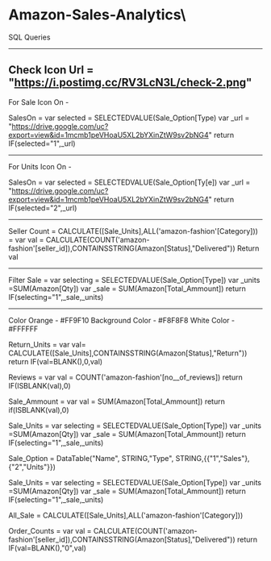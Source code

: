 # Amazon-Sales-Analytics\
SQL Queries 

-----------------------------------------------------------------------
Check Icon Url = "https://i.postimg.cc/RV3LcN3L/check-2.png"
-----------------------------------------------------------------------
For Sale Icon On - 

SalesOn = var selected = SELECTEDVALUE(Sale_Option[Type)
var _url = "https://drive.google.com/uc?export=view&id=1mcmb1peVHoaU5XL2bYXinZtW9sv2bNG4"
return IF(selected="1",_url)


-----------------------------------------------------------------------

For Units Icon On - 

SalesOn = var selected = SELECTEDVALUE(Sale_Option[Ty[e])
var _url = "https://drive.google.com/uc?export=view&id=1mcmb1peVHoaU5XL2bYXinZtW9sv2bNG4"
return IF(selected="2",_url)

-----------------------------------------------------------------------

Seller Count = CALCULATE([Sale_Units],ALL('amazon-fashion'[Category]))
= var val = CALCULATE(COUNT('amazon-fashion'[seller_id]),CONTAINSSTRING(Amazon[Status],"Delivered"))
Return val

-----------------------------------------------------------------------

Filter Sale = var selecting = SELECTEDVALUE(Sale_Option[Type])
var _units =SUM(Amazon[Qty])
var _sale = SUM(Amazon[Total_Ammount])
return IF(selecting="1",_sale,_units)

-----------------------------------------------------------------------

Color Orange - #FF9F10
Background Color - #F8F8F8
White Color -  #FFFFFF



Return_Units = var val= CALCULATE([Sale_Units],CONTAINSSTRING(Amazon[Status],"Return"))
return IF(val=BLANK(),0,val)

Reviews = var val = COUNT('amazon-fashion'[no__of_reviews])
return IF(ISBLANK(val),0)

Sale_Ammount = var val = SUM(Amazon[Total_Ammount])
return if(ISBLANK(val),0)

Sale_Units = var selecting = SELECTEDVALUE(Sale_Option[Type])
var _units =SUM(Amazon[Qty])
var _sale = SUM(Amazon[Total_Ammount])
return IF(selecting="1",_sale,_units)

Sale_Option =
 DataTable("Name", STRING,"Type", STRING,{{"1","Sales"},{"2","Units"}})   

Sale_Units = var selecting = SELECTEDVALUE(Sale_Option[Type])
var _units =SUM(Amazon[Qty])
var _sale = SUM(Amazon[Total_Ammount])
return IF(selecting="1",_sale,_units)

All_Sale = CALCULATE([Sale_Units],ALL('amazon-fashion'[Category]))

Order_Counts = var val = CALCULATE(COUNT('amazon-fashion'[seller_id]),CONTAINSSTRING(Amazon[Status],"Delivered"))
return IF(val=BLANK(),"0",val)

